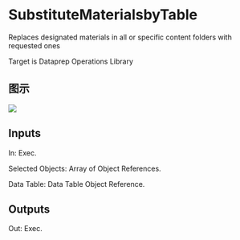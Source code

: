 # SubstituteMaterialsbyTable

Replaces designated materials in all or specific content folders with requested ones

Target is Dataprep Operations Library

## 图示

![]($-20221218-18360918.png)

## Inputs

In: Exec.

Selected Objects: Array of Object References.

Data Table: Data Table Object Reference.  

## Outputs

Out: Exec.

